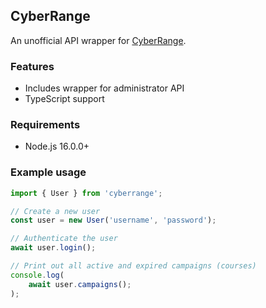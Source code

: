 ## CyberRange

An unofficial API wrapper for [CyberRange](https://ictc-cyberrange.fieldeffect.net).

### Features

- Includes wrapper for administrator API
- TypeScript support

### Requirements

- Node.js 16.0.0+

### Example usage

```typescript
import { User } from 'cyberrange';

// Create a new user
const user = new User('username', 'password');

// Authenticate the user
await user.login();

// Print out all active and expired campaigns (courses)
console.log(
	await user.campaigns();
);
```
